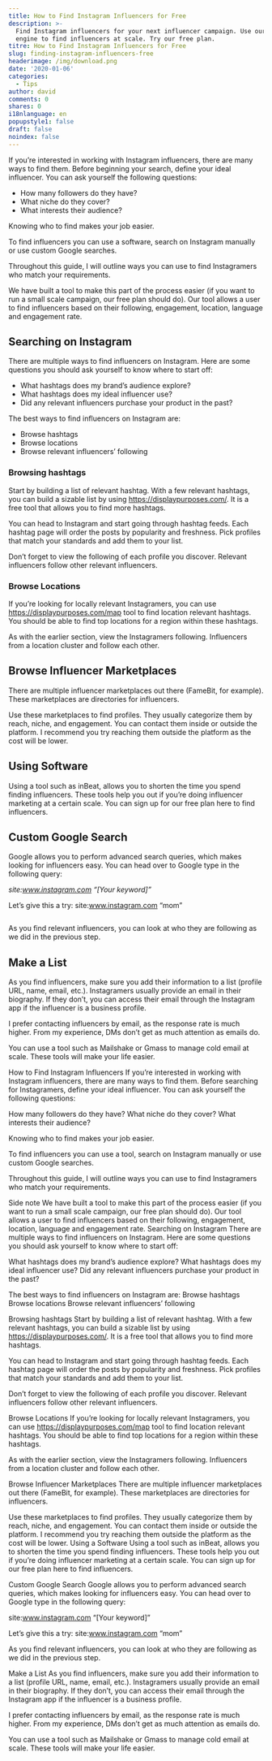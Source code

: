```yaml
---
title: How to Find Instagram Influencers for Free
description: >-
  Find Instagram influencers for your next influencer campaign. Use our search
  engine to find influencers at scale. Try our free plan.
titre: How to Find Instagram Influencers for Free
slug: finding-instagram-influencers-free
headerimage: /img/download.png
date: '2020-01-06'
categories:
  - Tips
author: david
comments: 0
shares: 0
i18nlanguage: en
popupstyle1: false
draft: false
noindex: false
---
```

If you’re interested in working with Instagram influencers, there are many ways to find them. Before beginning your search, define your ideal influencer. You can ask yourself the following questions:

* How many followers do they have?
* What niche do they cover?
* What interests their audience?

Knowing who to find makes your job easier.

To find influencers you can use a software, search on Instagram manually or use custom Google searches.

Throughout this guide, I will outline ways you can use to find Instagramers who match your requirements.

We have built a tool to make this part of the process easier (if you want to run a small scale campaign, our free plan should do). Our tool allows a user to find influencers based on their following, engagement, location, language and engagement rate.

## Searching on Instagram

There are multiple ways to find influencers on Instagram. Here are some questions you should ask yourself to know where to start off:

* What hashtags does my brand’s audience explore?
* What hashtags does my ideal influencer use?
* Did any relevant influencers purchase your product in the past?

The best ways to find influencers on Instagram are: 

* Browse hashtags
* Browse locations
* Browse relevant influencers’ following

### Browsing hashtags

Start by building a list of relevant hashtag. With a few relevant hashtags, you can build a sizable list by using https://displaypurposes.com/. It is a free tool that allows you to find more hashtags.

You can head to Instagram and start going through hashtag feeds. Each hashtag page will order the posts by popularity and freshness. Pick profiles that match your standards and add them to your list. 

Don’t forget to view the following of each profile you discover. Relevant influencers follow other relevant influencers.

### Browse Locations

If you’re looking for locally relevant Instagramers, you can use https://displaypurposes.com/map tool to find location relevant hashtags. You should be able to find top locations for a region within these hashtags.

As with the earlier section, view the Instagramers following. Influencers from a location cluster and follow each other.

## Browse Influencer Marketplaces

There are multiple influencer marketplaces out there (FameBit, for example). These marketplaces are directories for influencers.	

Use these marketplaces to find profiles. They usually categorize them by reach, niche, and engagement. You can contact them inside or outside the platform. I recommend you try reaching them outside the platform as the cost will be lower.

## Using Software

Using a tool such as inBeat, allows you to shorten the time you spend finding influencers. These tools help you out if you’re doing influencer marketing at a certain scale. You can sign up for our free plan here to find influencers.

## Custom Google Search

Google allows you to perform advanced search queries, which makes looking for influencers easy. You can head over to Google type in the following query:

*site:www.instagram.com “\[Your keyword]”*

Let’s give this a try: site:www.instagram.com  “mom”

![]()

As you find relevant influencers, you can look at who they are following as we did in the previous step.

## Make a List

As you find influencers, make sure you add their information to a list (profile URL, name, email, etc.). Instagramers usually provide an email in their biography. If they don’t, you can access their email through the Instagram app if the influencer is a business profile. 

I prefer contacting influencers by email, as the response rate is much higher. From my experience, DMs don’t get as much attention as emails do.

You can use a tool such as Mailshake or Gmass to manage cold email at scale. These tools will make your life easier.

How to Find Instagram Influencers If you’re interested in working with Instagram influencers, there are many ways to find them. Before searching for Instagramers, define your ideal influencer. You can ask yourself the following questions:

How many followers do they have? What niche do they cover? What interests their audience?

Knowing who to find makes your job easier.

To find influencers you can use a tool, search on Instagram manually or use custom Google searches.

Throughout this guide, I will outline ways you can use to find Instagramers who match your requirements.

Side note We have built a tool to make this part of the process easier (if you want to run a small scale campaign, our free plan should do). Our tool allows a user to find influencers based on their following, engagement, location, language and engagement rate. Searching on Instagram
There are multiple ways to find influencers on Instagram. Here are some questions you should ask yourself to know where to start off:

What hashtags does my brand’s audience explore? What hashtags does my ideal influencer use? Did any relevant influencers purchase your product in the past?

The best ways to find influencers on Instagram are:  Browse hashtags Browse locations
Browse relevant influencers’ following

Browsing hashtags Start by building a list of relevant hashtag. With a few relevant hashtags, you can build a sizable list by using https://displaypurposes.com/. It is a free tool that allows you to find more hashtags.

You can head to Instagram and start going through hashtag feeds. Each hashtag page will order the posts by popularity and freshness. Pick profiles that match your standards and add them to your list. 

Don’t forget to view the following of each profile you discover. Relevant influencers follow other relevant influencers.

Browse Locations If you’re looking for locally relevant Instagramers, you can use https://displaypurposes.com/map tool to find location relevant hashtags. You should be able to find top locations for a region within these hashtags.

As with the earlier section, view the Instagramers following. Influencers from a location cluster and follow each other.

Browse Influencer Marketplaces There are multiple influencer marketplaces out there (FameBit, for example). These marketplaces are directories for influencers.	

Use these marketplaces to find profiles. They usually categorize them by reach, niche, and engagement. You can contact them inside or outside the platform. I recommend you try reaching them outside the platform as the cost will be lower. Using a Software Using a tool such as inBeat, allows you to shorten the time you spend finding influencers. These tools help you out if you’re doing influencer marketing at a certain scale. You can sign up for our free plan here to find influencers.

Custom Google Search Google allows you to perform advanced search queries, which makes looking for influencers easy. You can head over to Google type in the following query:

site:www.instagram.com “\[Your keyword]”

Let’s give this a try: site:www.instagram.com  “mom”

As you find relevant influencers, you can look at who they are following as we did in the previous step.

Make a List As you find influencers, make sure you add their information to a list (profile URL, name, email, etc.). Instagramers usually provide an email in their biography. If they don’t, you can access their email through the Instagram app if the influencer is a business profile. 

I prefer contacting influencers by email, as the response rate is much higher. From my experience, DMs don’t get as much attention as emails do.

You can use a tool such as Mailshake or Gmass to manage cold email at scale. These tools will make your life easier.
